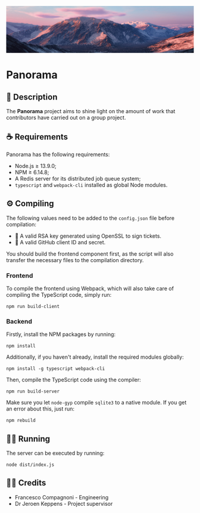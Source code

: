 ![Panorama header](docs/img/panorama.jpg)
# Panorama
## 📖 Description
The **Panorama** project aims to shine light on the amount of work that contributors have carried out on a group project.

## ☕️ Requirements
Panorama has the following requirements:
- Node.js ≥ 13.9.0;
- NPM ≥ 6.14.8;
- A Redis server for its distributed job queue system;
- `typescript` and `webpack-cli` installed as global Node modules.

## ⚙️ Compiling
The following values need to be added to the `config.json` file before compilation:
- 🔐 A valid RSA key generated using OpenSSL to sign tickets.
- 🐙 A valid GitHub client ID and secret.

You should build the frontend component first, as the script will also transfer the necessary files to the compilation directory.

### Frontend
To compile the frontend using Webpack, which will also take care of compiling the TypeScript code, simply run:

```
npm run build-client
```

### Backend
Firstly, install the NPM packages by running:
```
npm install
```

Additionally, if you haven't already, install the required modules globally:
```
npm install -g typescript webpack-cli
```

Then, compile the TypeScript code using the compiler:

```
npm run build-server
```

Make sure you let `node-gyp` compile `sqlite3` to a native module. If you get an error about this, just run:
```
npm rebuild
```

## 🏃‍♂️ Running
The server can be executed by running:

```
node dist/index.js
```

## 👨‍💻 Credits
- Francesco Compagnoni - Engineering
- Dr Jeroen Keppens - Project supervisor
